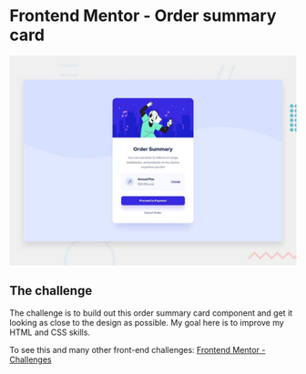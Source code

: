 # Frontend Mentor - Order summary card

![Design preview for the Order summary card coding challenge](./design/desktop-preview.jpg)

## The challenge

The challenge is to build out this order summary card component and get it looking as close to the design as possible.
My goal here is to improve my HTML and CSS skills. 

To see this and many other front-end challenges:
[Frontend Mentor - Challenges](https://www.frontendmentor.io/challenges)
